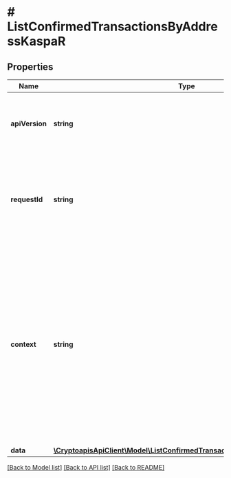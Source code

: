# # ListConfirmedTransactionsByAddressKaspaR

## Properties

Name | Type | Description | Notes
------------ | ------------- | ------------- | -------------
**apiVersion** | **string** | Specifies the version of the API that incorporates this endpoint. |
**requestId** | **string** | Defines the ID of the request. The &#x60;requestId&#x60; is generated by Crypto APIs and it&#39;s unique for every request. |
**context** | **string** | In batch situations the user can use the context to correlate responses with requests. This property is present regardless of whether the response was successful or returned as an error. &#x60;context&#x60; is specified by the user. | [optional]
**data** | [**\CryptoapisApiClient\Model\ListConfirmedTransactionsByAddressKaspaRData**](ListConfirmedTransactionsByAddressKaspaRData.md) |  |

[[Back to Model list]](../../README.md#models) [[Back to API list]](../../README.md#endpoints) [[Back to README]](../../README.md)
